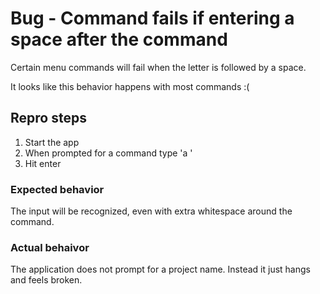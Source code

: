 # Bug - Command fails if entering a space after the command

Certain menu commands will fail when the letter is followed by a space.

It looks like this behavior happens with most commands :(

## Repro steps

1. Start the app
2. When prompted for a command type 'a '
3. Hit enter

### Expected behavior
The input will be recognized, even with extra whitespace around the command.

### Actual behaivor
The application does not prompt for a project name. Instead it just hangs and
feels broken.